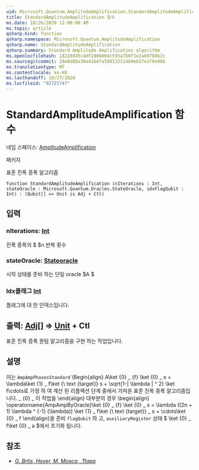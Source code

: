 ```yaml
---
uid: Microsoft.Quantum.AmplitudeAmplification.StandardAmplitudeAmplification
title: StandardAmplitudeAmplification 함수
ms.date: 10/26/2020 12:00:00 AM
ms.topic: article
qsharp.kind: function
qsharp.namespace: Microsoft.Quantum.AmplitudeAmplification
qsharp.name: StandardAmplitudeAmplification
qsharp.summary: Standard Amplitude Amplification algorithm
ms.openlocfilehash: 18228d45c4df280b004c595a7b0f1e2a607b8b2c
ms.sourcegitcommit: 29e0d88a30e4166fa580132124b0eb57e1f0e986
ms.translationtype: MT
ms.contentlocale: ko-KR
ms.lasthandoff: 10/27/2020
ms.locfileid: "92721747"
---
```

# <a name="standardamplitudeamplification-function"></a>StandardAmplitudeAmplification 함수

네임 스페이스: [AmplitudeAmplification](xref:Microsoft.Quantum.AmplitudeAmplification)

패키지 [](https://nuget.org/packages/)


표준 진폭 증폭 알고리즘

```qsharp
function StandardAmplitudeAmplification (nIterations : Int, stateOracle : Microsoft.Quantum.Oracles.StateOracle, idxFlagQubit : Int) : (Qubit[] => Unit is Adj + Ctl)
```


## <a name="input"></a>입력

### <a name="niterations--int"></a>nIterations: [Int](xref:microsoft.quantum.lang-ref.int)

진폭 증폭의 $ $n 반복 횟수


### <a name="stateoracle--stateoracle"></a>stateOracle: [Stateoracle](xref:Microsoft.Quantum.Oracles.StateOracle)

시작 상태를 준비 하는 단일 oracle $A $


### <a name="idxflagqubit--int"></a>Idx플래그 [Int](xref:microsoft.quantum.lang-ref.int)

플래그에 대 한 인덱스입니다.



## <a name="output--qubit--unit-adj--ctl"></a>출력: [Adj](xref:microsoft.quantum.lang-ref.qubit)[] => [Unit](xref:microsoft.quantum.lang-ref.unit) + Ctl

표준 진폭 증폭 퀀텀 알고리즘을 구현 하는 작업입니다.

## <a name="remarks"></a>설명

이는 `AmpAmpPhasesStandard` \Begin{align} A\ket {0} \_ {f} \ket {0} \_ s = \lambda\ket {1} \_ f\ket {\ text {target}} s + \sqrt{1-| \lambda | ^ 2} \ket f\cdots로 가정 하 여 계산 된 리플렉션 단계 중에서 가져온 표준 진폭 증폭 알고리즘입니다. \_ {0} \_ 이 작업을 \end{align} 대부분의 경우 \begin{align} \operatorname{AmpAmpByOracle}\ket {0} \_ {f} \ket {0} \_ s = \lambda ((2n + 1) \lambda ^ {-1} (\lambda)) \ket {1} \_ f\ket {\ text {target}} \_ s + \cdots\ket {0} \_ f \end{align}을 준비 `flagQubit` 하 고, `auxiliaryRegister` 상태 $ \ket {0} \_ f\ket {0} \_ a $에서 초기화 됩니다.

## <a name="references"></a>참조

- [*G. Brtis, Hoyer, M. Mosca, .Ttapp*](https://arxiv.org/abs/quant-ph/0005055)